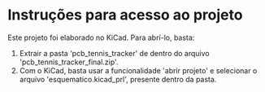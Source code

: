 # Instruções para acesso ao projeto

Este projeto foi elaborado no KiCad. Para abrí-lo, basta:

1. Extrair a pasta 'pcb_tennis_tracker' de dentro do arquivo 'pcb_tennis_tracker_final.zip'.
2. Com o KiCad, basta usar a funcionalidade 'abrir projeto' e selecionar o arquivo 'esquematico.kicad_prl', presente dentro da pasta.
